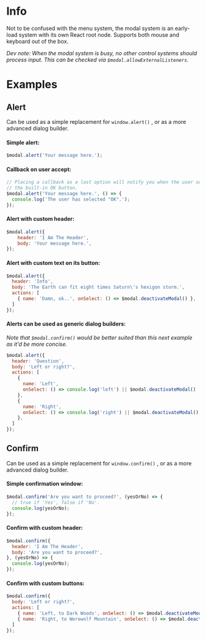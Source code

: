 # Info

Not to be confused with the menu system, the modal system is an early-load
system with its own React root node. Supports both mouse and keyboard out of
the box.

_Dev note: When the modal system is busy, no other control systems should
process input. This can be checked via `$modal.allowExternalListeners`._

# Examples

## Alert

Can be used as a simple replacement for `window.alert()` , or as a more advanced dialog
builder.

#### Simple alert:
```javascript
$modal.alert('Your message here.');
```

#### Callback on user accept:
```javascript
// Placing a callback as a last option will notify you when the user selects
// the built-in OK button.
$modal.alert('Your message here.', () => {
  console.log('The user has selected "OK".');
});
```

#### Alert with custom header:
```javascript
$modal.alert({
    header: 'I Am The Header',
    body: 'Your message here.',
});
```

#### Alert with custom text on its button:
```javascript
$modal.alert({
  header: 'Info',
  body: 'The Earth can fit eight times Saturn\'s hexigon storm.',
  actions: [ 
    { name: 'Damn, ok..', onSelect: () => $modal.deactivateModal() },
  ]
});
```

#### Alerts can be used as generic dialog builders:
_Note that `$modal.confirm()` would be better suited than this next example as it'd be
more concise._
```javascript
$modal.alert({
  header: 'Question',
  body: 'Left or right?',
  actions: [
    { 
      name: 'Left', 
      onSelect: () => console.log('left') || $modal.deactivateModal() 
    },
    {
      name: 'Right',
      onSelect: () => console.log('right') || $modal.deactivateModal()
    },
  ]
});
```

## Confirm

Can be used as a simple replacement for `window.confirm()` , or as a more advanced dialog
builder.

#### Simple confirmation window:
```javascript
$modal.confirm('Are you want to proceed?', (yesOrNo) => {
  // true if 'Yes', false if 'No'. 
  console.log(yesOrNo);
});
```

#### Confirm with custom header:
```javascript
$modal.confirm({
  header: 'I Am The Header',
  body: 'Are you want to proceed?',
}, (yesOrNo) => {
  console.log(yesOrNo);
});
```

#### Confirm with custom buttons:
```javascript
$modal.confirm({
  body: 'Left or right?',
  actions: [ 
    { name: 'Left, to Dark Woods', onSelect: () => $modal.deactivateModal() },
    { name: 'Right, to Werewolf Mountain', onSelect: () => $modal.deactivateModal() },
  ]
});
```

<!--
#### title
```javascript
$modal
```
-->
